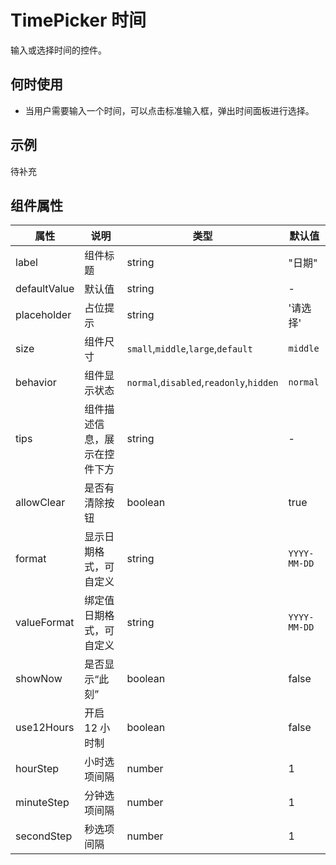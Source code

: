 # TimePicker 时间

输入或选择时间的控件。

## 何时使用

- 当用户需要输入一个时间，可以点击标准输入框，弹出时间面板进行选择。

## 示例

待补充

## 组件属性

| 属性         | 说明                         | 类型                                    | 默认值       |
| ------------ | ---------------------------- | --------------------------------------- | ------------ |
| label        | 组件标题                     | string                                  | "日期"       |
| defaultValue | 默认值                       | string                                  | -            |
| placeholder  | 占位提示                     | string                                  | '请选择'     |
| size         | 组件尺寸                     | `small`,`middle`,`large`,`default`      | `middle`     |
| behavior     | 组件显示状态                 | `normal`,`disabled`,`readonly`,`hidden` | `normal`     |
| tips         | 组件描述信息，展示在控件下方 | string                                  | -            |
| allowClear   | 是否有清除按钮               | boolean                                 | true         |
| format       | 显示日期格式，可自定义       | string                                  | `YYYY-MM-DD` |
| valueFormat  | 绑定值日期格式，可自定义     | string                                  | `YYYY-MM-DD` |
| showNow      | 是否显示“此刻”               | boolean                                 | false        |
| use12Hours   | 开启 12 小时制               | boolean                                 | false        |
| hourStep     | 小时选项间隔                 | number                                  | 1            |
| minuteStep   | 分钟选项间隔                 | number                                  | 1            |
| secondStep   | 秒选项间隔                   | number                                  | 1            |
